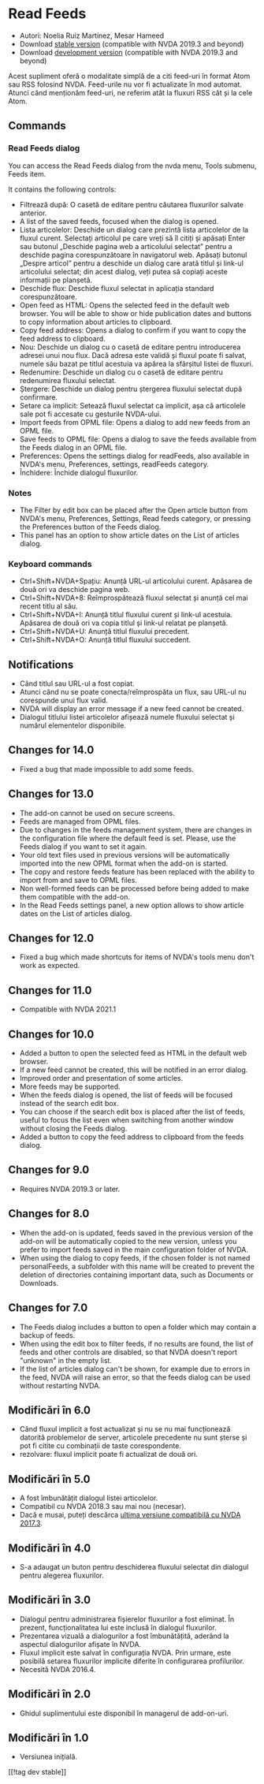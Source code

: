 # Read Feeds #

* Autori: Noelia Ruiz Martínez, Mesar Hameed
* Download [stable version][1] (compatible with NVDA 2019.3 and beyond)
* Download [development version][2] (compatible with NVDA 2019.3 and beyond)

Acest supliment oferă o modalitate simplă de a citi feed-uri în format Atom
sau RSS folosind NVDA. Feed-urile nu vor fi actualizate în mod
automat. Atunci când menționăm feed-uri, ne referim atât la fluxuri RSS cât
și la cele Atom.

## Commands ##

### Read Feeds dialog ###

You can access the Read Feeds dialog from the nvda menu, Tools submenu,
Feeds item.

It contains the following controls:

* Filtrează după: O casetă de editare pentru căutarea fluxurilor salvate
  anterior.
* A list of the saved feeds, focused when the dialog is opened.
* Lista articolelor: Deschide un dialog care  prezintă lista articolelor de
  la fluxul curent. Selectați articolul pe care vreți să îl citiți și
  apăsați Enter sau butonul „Deschide pagina web a articolului selectat”
  pentru a deschide pagina corespunzătoare în navigatorul web. Apăsați
  butonul „Despre articol” pentru a deschide un dialog care arată titlul și
  link-ul articolului selectat; din acest dialog, veți putea să copiați
  aceste informații pe planșetă.
* Deschide flux: Deschide fluxul selectat in aplicația standard
  corespunzătoare.
* Open feed as HTML: Opens the selected feed in the default web browser. You
  will be able to show or hide publication dates and buttons to copy
  information about articles to clipboard.
* Copy feed address: Opens a dialog to confirm if you want to copy the feed
  address to clipboard.
* Nou: Deschide un dialog cu o casetă de editare pentru introducerea adresei
  unui nou flux. Dacă adresa este validă și fluxul poate fi salvat, numele
  său bazat pe titlul acestuia va apărea la sfârșitul listei de fluxuri.
* Redenumire: Deschide un dialog cu o casetă de editare pentru redenumirea
  fluxului selectat.
* Ștergere: Deschide un dialog pentru ștergerea fluxului selectat după
  confirmare.
* Setare ca implicit: Setează fluxul selectat ca implicit, așa că articolele
  sale pot fi accesate cu gesturile NVDA-ului.
* Import feeds from OPML file: Opens a dialog to add new feeds from an OPML
  file.
* Save feeds to OPML file: Opens a dialog to save the feeds available from
  the Feeds dialog in an OPML file.
* Preferences: Opens the settings dialog for readFeeds, also available in
  NVDA's menu, Preferences, settings, readFeeds category.
* Închidere: Închide dialogul fluxurilor.

### Notes #####

* The Filter by edit box can be placed after the Open article button from
  NVDA's menu, Preferences, Settings, Read feeds category, or pressing the
  Preferences button of the Feeds dialog.
* This panel has an option to show article dates on the List of articles
  dialog.


### Keyboard commands ###

* Ctrl+Shift+NVDA+Spațiu: Anunță URL-ul articolului curent. Apăsarea de două
  ori va deschide pagina web.
* Ctrl+Shift+NVDA+8: Reîmprospătează fluxul selectat și anunță cel mai
  recent titlu al său.
* Ctrl+Shift+NVDA+I: Anunță titlul fluxului curent și link-ul
  acestuia. Apăsarea de două ori va copia titlul și link-ul relatat pe
  planșetă.
* Ctrl+Shift+NVDA+U: Anunță titlul fluxului precedent.
* Ctrl+Shift+NVDA+O: Anunță titlul fluxului succedent.

## Notifications ##

* Când titlul sau URL-ul a fost copiat.
* Atunci când nu se poate conecta/reîmprospăta un flux, sau URL-ul nu
  corespunde unui flux valid.
* NVDA will display an error message if a new feed cannot be created.
* Dialogul titlului listei articolelor afișează numele fluxului selectat și
  numărul elementelor disponibile.

## Changes for 14.0

* Fixed a bug that made impossible to add some feeds.

## Changes for 13.0

* The add-on cannot be used on secure screens.
* Feeds are managed from OPML files.
* Due to changes in the feeds management system, there are changes in the
  configuration file where the default feed is set. Please, use the Feeds
  dialog if you want to set it again.
* Your old text files used in previous versions will be automatically
  imported into the new OPML format when the add-on is started.
* The copy and restore feeds feature has been replaced with the ability to
  import from and save to OPML files.
* Non well-formed feeds can be processed before being added to make them
  compatible with the add-on.
* In the Read Feeds settings panel, a new option allows to show article
  dates on the List of articles dialog.

## Changes for 12.0

* Fixed a bug which made shortcuts for items of NVDA's tools menu don't work
  as expected.

## Changes for 11.0

* Compatible with NVDA 2021.1

## Changes for 10.0 ##

* Added a button to open the selected feed as HTML in the default web
  browser.
* If a new feed cannot be created, this will be notified in an error dialog.
* Improved order and presentation of some articles.
* More feeds may be supported.
* When the feeds dialog is opened, the list of feeds will be focused instead
  of the search edit box.
* You can choose if the search edit box is placed after the list of feeds,
  useful to focus the list even when switching from another window without
  closing the Feeds dialog.
* Added a button to copy the feed address to clipboard from the feeds
  dialog.

## Changes for 9.0 ##

* Requires NVDA 2019.3 or later.

## Changes for 8.0 ##

* When the add-on is updated, feeds saved in the previous version of the
  add-on will be automatically copied to the new version, unless you prefer
  to import feeds saved in the main configuration folder of NVDA.
* When using the dialog to copy feeds, if the chosen folder is not named
  personalFeeds, a subfolder with this name will be created to prevent the
  deletion of directories containing important data, such as Documents or
  Downloads.

## Changes for 7.0 ##

* The Feeds dialog includes a button to open a folder which may contain a
  backup of feeds.
* When using the edit box to filter feeds, if no results are found, the list
  of feeds and other controls are disabled, so that NVDA doesn't report
  "unknown" in the empty list.
* If the list of articles dialog can't be shown, for example due to errors
  in the feed, NVDA will raise an error, so that the feeds dialog can be
  used without restarting NVDA.

## Modificări în 6.0 ##

* Când fluxul implicit a fost actualizat și nu se nu mai funcționează
  datorită problemelor de server, articolele precedente nu sunt șterse și
  pot fi citite cu combinații de taste corespondente.
* rezolvare: fluxul implicit poate fi actualizat de două ori.

## Modificări în 5.0 ##

* A fost îmbunătățit dialogul listei articolelor.
* Compatibil cu NVDA 2018.3 sau mai nou (necesar).
* Dacă e musai, puteți descărca [ultima versiune compatibilă cu NVDA
  2017.3][3].

## Modificări în 4.0 ##

* S-a adaugat un buton pentru deschiderea fluxului selectat din dialogul
  pentru alegerea fluxurilor.

## Modificări în 3.0 ##

* Dialogul pentru administrarea fișierelor fluxurilor a fost eliminat. În
  prezent, funcționalitatea lui este inclusă în dialogul fluxurilor.
* Prezentarea vizuală a dialogurilor a fost îmbunătățită, aderând la
  aspectul dialogurilor afișate în NVDA.
* Fluxul implicit este salvat în configurația NVDA. Prin urmare, este
  posibilă setarea fluxurilor implicite diferite în configurarea
  profilurilor.
* Necesită NVDA 2016.4.

## Modificări în 2.0 ##

* Ghidul suplimentului este disponibil în managerul de add-on-uri.

## Modificări în 1.0 ##

* Versiunea inițială.

[[!tag dev stable]]

[1]: https://addons.nvda-project.org/files/get.php?file=readFeeds

[2]: https://addons.nvda-project.org/files/get.php?file=rf-dev

[3]: https://addons.nvda-project.org/files/get.php?file=rf-o
